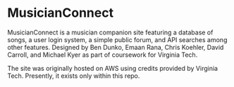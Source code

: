 # MusicianConnect
MusicianConnect is a musician companion site featuring a database of songs, a user login system, a simple public forum, and API searches among other features. Designed by Ben Dunko, Emaan Rana, Chris Koehler, David Carroll, and Michael Kyer as part of coursework for Virginia Tech.

The site was originally hosted on AWS using credits provided by Virginia Tech. Presently, it exists only within this repo.
